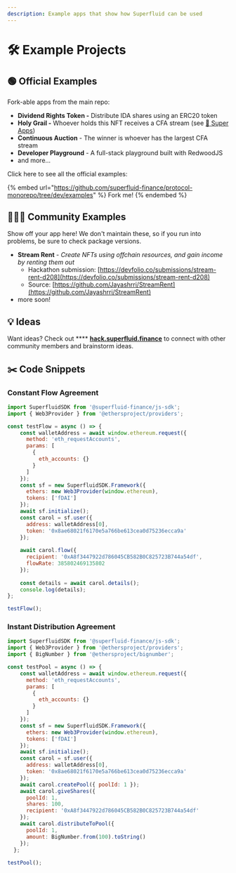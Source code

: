 ```yaml
---
description: Example apps that show how Superfluid can be used
---
```


# 🛠 Example Projects

## 🟢 Official Examples

Fork-able apps from the main repo:

* **Dividend Rights Token -** Distribute IDA shares using an ERC20 token
* **Holy Grail -** Whoever holds this NFT receives a CFA stream (see [🦾 Super Apps](../../protocol-developers/super-apps/))
* **Continuous Auction** - The winner is whoever has the largest CFA stream
* **Developer Playground** - A full-stack playground built with RedwoodJS
* and more...

Click here to see all the official examples:

{% embed url="https://github.com/superfluid-finance/protocol-monorepo/tree/dev/examples" %}
Fork me!
{% endembed %}

## 🧑‍🤝‍🧑 Community Examples

Show off your app here! We don't maintain these, so if you run into problems, be sure to check package versions.

* **Stream Rent** -  _Create NFTs using offchain resources, and gain income by renting them out_
  * Hackathon submission: [https://devfolio.co/submissions/stream-rent-d208](https://devfolio.co/submissions/stream-rent-d208)
  * Source: [https://github.com/Jayashrri/StreamRent](https://github.com/Jayashrri/StreamRent)
* more soon!

## 💡 Ideas

Want ideas? Check out **** [**hack.superfluid.finance**](http://hack.superfluid.finance) to connect with other community members and brainstorm ideas.

## ✂️ Code Snippets

### Constant Flow Agreement

```javascript
import SuperfluidSDK from '@superfluid-finance/js-sdk';
import { Web3Provider } from '@ethersproject/providers';

const testFlow = async () => {
    const walletAddress = await window.ethereum.request({
      method: 'eth_requestAccounts',
      params: [
        {
          eth_accounts: {}
        }
      ]
    });
    const sf = new SuperfluidSDK.Framework({
      ethers: new Web3Provider(window.ethereum),
      tokens: ['fDAI']
    });
    await sf.initialize();
    const carol = sf.user({
      address: walletAddress[0],
      token: '0x8ae68021f6170e5a766be613cea0d75236ecca9a'
    });
  
    await carol.flow({
      recipient: '0xA8f3447922d786045CB582B0C825723B744a54df',
      flowRate: 385802469135802
    });
    
    const details = await carol.details();
    console.log(details);
};

testFlow();
```

### Instant Distribution Agreement

```javascript
import SuperfluidSDK from '@superfluid-finance/js-sdk';
import { Web3Provider } from '@ethersproject/providers';
import { BigNumber } from '@ethersproject/bignumber';

const testPool = async () => {
    const walletAddress = await window.ethereum.request({
      method: 'eth_requestAccounts',
      params: [
        {
          eth_accounts: {}
        }
      ]
    });
    const sf = new SuperfluidSDK.Framework({
      ethers: new Web3Provider(window.ethereum),
      tokens: ['fDAI']
    });
    await sf.initialize();
    const carol = sf.user({
      address: walletAddress[0],
      token: '0x8ae68021f6170e5a766be613cea0d75236ecca9a'
    });
    await carol.createPool({ poolId: 1 });
    await carol.giveShares({
      poolId: 1,
      shares: 100,
      recipient: '0xA8f3447922d786045CB582B0C825723B744a54df'
    });
    await carol.distributeToPool({
      poolId: 1,
      amount: BigNumber.from(100).toString()
    });
  };
  
testPool();
```
